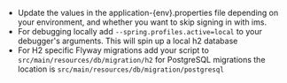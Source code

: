 - Update the values in the application-{env}.properties file depending on your environment, and whether you want to skip signing in with ims.
- For debugging locally add `--spring.profiles.active=local` to your debugger's arguments. This will spin up a local h2 database
- For H2 specific Flyway migrations add your script to `src/main/resources/db/migration/h2` for PostgreSQL migrations the location is `src/main/resources/db/migration/postgresql`